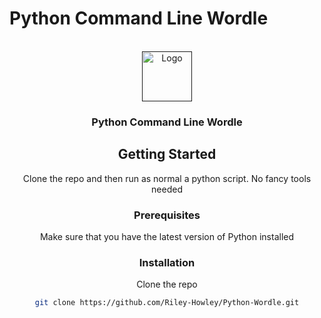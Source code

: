 # Python Command Line Wordle

<a name="readme-top"></a>



<!-- PROJECT LOGO -->
<br />
<div align="center">
  <a href="">
    <img src="https://static.wikia.nocookie.net/logopedia/images/c/cd/Wordle_2021_Icon.png/revision/latest?cb=20220514192103" alt="Logo" width="80" height="80">
  </a>

<h3 align="center">Python Command Line Wordle</h3>

  



<!-- GETTING STARTED -->
## Getting Started

Clone the repo and then run as normal a python script. No fancy tools needed

### Prerequisites

Make sure that you have the latest version of Python installed

### Installation

Clone the repo
   ```sh
   git clone https://github.com/Riley-Howley/Python-Wordle.git
   ```




